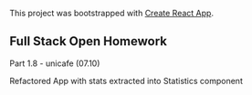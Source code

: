 This project was bootstrapped with [Create React App](https://github.com/facebook/create-react-app).

## Full Stack Open Homework

Part 1.8 - unicafe (07.10)

Refactored App with stats extracted into Statistics component
